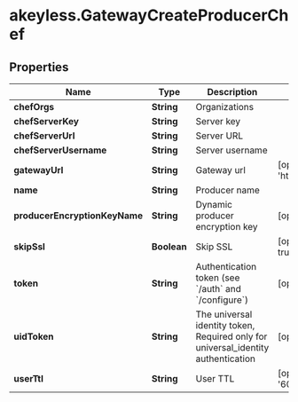 # akeyless.GatewayCreateProducerChef

## Properties

Name | Type | Description | Notes
------------ | ------------- | ------------- | -------------
**chefOrgs** | **String** | Organizations | 
**chefServerKey** | **String** | Server key | 
**chefServerUrl** | **String** | Server URL | 
**chefServerUsername** | **String** | Server username | 
**gatewayUrl** | **String** | Gateway url | [optional] [default to &#39;http://localhost:8000&#39;]
**name** | **String** | Producer name | 
**producerEncryptionKeyName** | **String** | Dynamic producer encryption key | [optional] 
**skipSsl** | **Boolean** | Skip SSL | [optional] [default to true]
**token** | **String** | Authentication token (see &#x60;/auth&#x60; and &#x60;/configure&#x60;) | [optional] 
**uidToken** | **String** | The universal identity token, Required only for universal_identity authentication | [optional] 
**userTtl** | **String** | User TTL | [optional] [default to &#39;60m&#39;]


